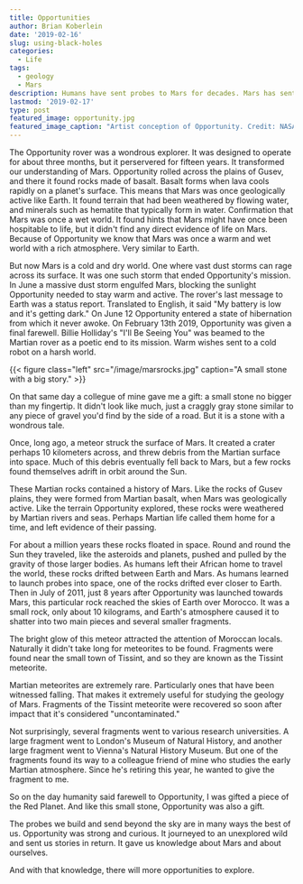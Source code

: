 ```yaml
---
title: Opportunities
author: Brian Koberlein
date: '2019-02-16'
slug: using-black-holes
categories:
  - Life
tags:
  - geology
  - Mars
description: Humans have sent probes to Mars for decades. Mars has sent rocks to Earth for millenia.
lastmod: '2019-02-17'
type: post
featured_image: opportunity.jpg
featured_image_caption: "Artist conception of Opportunity. Credit: NASA/JPL"
---
```


The Opportunity rover was a wondrous explorer. It was designed to operate for about three months, but it perservered for fifteen years. It transformed our understanding of Mars. Opportunity rolled across the plains of Gusev, and there it found rocks made of basalt. Basalt forms when lava cools rapidly on a planet's surface. This means that Mars was once geologically active like Earth. It found terrain that had been weathered by flowing water, and minerals such as hematite that typically form in water. Confirmation that Mars was once a wet world. It found hints that Mars might have once been hospitable to life, but it didn't find any direct evidence of life on Mars. Because of Opportunity we know that Mars was once a warm and wet world with a rich atmosphere. Very similar to Earth.

But now Mars is a cold and dry world. One where vast dust storms can rage across its surface. It was one such storm that ended Opportunity's mission. In June a massive dust storm engulfed Mars, blocking the sunlight Opportunity needed to stay warm and active. The rover's last message to Earth was a status report. Translated to English, it said "My battery is low and it's getting dark." On June 12 Opportunity entered a state of hibernation from which it never awoke. On February 13th 2019, Opportunity was given a final farewell. Billie Holliday's "I'll Be Seeing You" was beamed to the Martian rover as a poetic end to its mission. Warm wishes sent to a cold robot on a harsh world. 

{{< figure class="left" src="/image/marsrocks.jpg" caption="A small stone with a big story." >}}

On that same day a collegue of mine gave me a gift: a small stone no bigger than my fingertip. It didn't look like much, just a craggly gray stone similar to any piece of gravel you'd find by the side of a road. But it is a stone with a wondrous tale. 

Once, long ago, a meteor struck the surface of Mars. It created a crater perhaps 10 kilometers across, and threw debris from the Martian surface into space. Much of this debris eventually fell back to Mars, but a few rocks found themselves adrift in orbit around the Sun.

These Martian rocks contained a history of Mars. Like the rocks of Gusev plains, they were formed from Martian basalt, when Mars was geologically active. Like the terrain Opportunity explored, these rocks were weathered by Martian rivers and seas. Perhaps Martian life called them home for a time, and left evidence of their passing.

For about a million years these rocks floated in space. Round and round the Sun they traveled, like the asteroids and planets, pushed and pulled by the gravity of those larger bodies. As humans left their African home to travel the world, these rocks drifted between Earth and Mars. As humans learned to launch probes into space, one of the rocks drifted ever closer to Earth. Then in July of 2011, just 8 years after Opportunity was launched towards Mars, this particular rock reached the skies of Earth over Morocco. It was a small rock, only about 10 kilograms, and Earth's atmosphere caused it to shatter into two main pieces and several smaller fragments.

The bright glow of this meteor attracted the attention of Moroccan locals. Naturally it didn't take long for meteorites to be found. Fragments were found near the small town of Tissint, and so they are known as the Tissint meteorite. 

Martian meteorites are extremely rare. Particularly ones that have been witnessed falling.  That makes it extremely useful for studying the geology of Mars. Fragments of the Tissint meteorite were recovered so soon after impact that it's considered "uncontaminated."

Not surprisingly, several fragments went to various research universities. A large fragment went to London's Museum of Natural History, and another large fragment went to Vienna's Natural History Museum. But one of the fragments found its way to a colleague friend of mine who studies the early Martian atmosphere. Since he's retiring this year, he wanted to give the fragment to me. 

So on the day humanity said farewell to Opportunity, I was gifted a piece of the Red Planet. And like this small stone, Opportunity was also a gift.

The probes we build and send beyond the sky are in many ways the best of us. Opportunity was strong and curious. It journeyed to an unexplored wild and sent us stories in return. It gave us knowledge about Mars and about ourselves.

And with that knowledge, there will more opportunities to explore.

